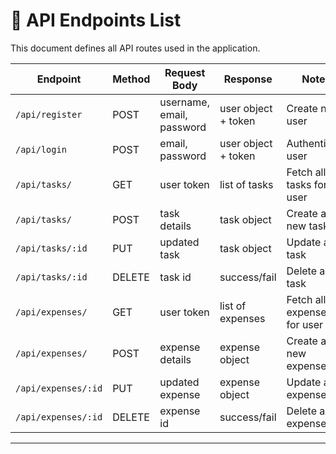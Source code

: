 
# 🔹 API Endpoints List

This document defines all API routes used in the application.

| Endpoint           | Method | Request Body                | Response             | Notes                       |
|--------------------|--------|-----------------------------|----------------------|------------------------------|
| `/api/register`    | POST   | username, email, password   | user object + token  | Create new user              |
| `/api/login`       | POST   | email, password             | user object + token  | Authenticate user            |
| `/api/tasks/`      | GET    | user token                  | list of tasks        | Fetch all tasks for user     |
| `/api/tasks/`      | POST   | task details                | task object          | Create a new task            |
| `/api/tasks/:id`   | PUT    | updated task                | task object          | Update a task                |
| `/api/tasks/:id`   | DELETE | task id                     | success/fail         | Delete a task                |
| `/api/expenses/`   | GET    | user token                  | list of expenses     | Fetch all expenses for user  |
| `/api/expenses/`   | POST   | expense details             | expense object       | Create a new expense         |
| `/api/expenses/:id`| PUT    | updated expense             | expense object       | Update an expense            |
| `/api/expenses/:id`| DELETE | expense id                  | success/fail         | Delete an expense            |

---

